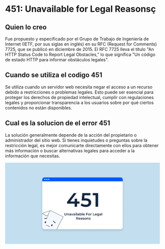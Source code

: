 # 451: Unavailable for Legal Reasonsç

## Quien lo creo ##

Fue propuesto y especificado por el Grupo de Trabajo de Ingeniería de Internet (IETF, por sus siglas en inglés) en su RFC (Request for Comments) 7725, que se publicó en diciembre de 2015. El RFC 7725 lleva el título "An HTTP Status Code to Report Legal Obstacles," lo que significa "Un código de estado HTTP para informar obstáculos legales".


## Cuando se utiliza el codigo 451 ##

 Se utiliza cuando un servidor web necesita negar el acceso a un recurso debido a restricciones o problemas legales. Esto puede ser esencial para proteger los derechos de propiedad intelectual, cumplir con regulaciones legales y proporcionar transparencia a los usuarios sobre por qué ciertos contenidos no están disponibles.

 
## Cual es la solucion de el error 451 ##

 La solución generalmente depende de la acción del propietario o administrador del sitio web. Si tienes inquietudes o preguntas sobre la restricción legal, es mejor comunicarte directamente con ellos para obtener más información o buscar alternativas legales para acceder a la información que necesitas.

 ![U+200E](https://github.com/MigueelHub/451UnavailableforLegalReasons/blob/main/451-status-code.png "Imagen")
 
 